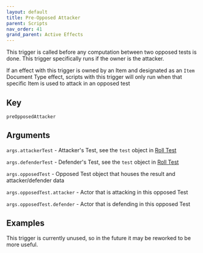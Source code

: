 ```yaml
---
layout: default
title: Pre-Opposed Attacker
parent: Scripts
nav_order: 41
grand_parent: Active Effects
---
```

This trigger is called before any computation between two opposed tests is done. This trigger specifically runs if the owner is the attacker. 

If an effect with this trigger is owned by an Item and designated as an `Item` Document Type effect, scripts with this trigger will only run when that specific Item is used to attack in an opposed test

## Key

`preOpposedAttacker`

## Arguments 

`args.attackerTest` - Attacker's Test, see the `test` object in [Roll Test](./rollTest.md)

`args.defenderTest` - Defender's Test, see the `test` object in [Roll Test](./rollTest.md)

`args.opposedTest` - Opposed Test object that houses the result and attacker/defender data

`args.opposedTest.attacker` - Actor that is attacking in this opposed Test

`args.opposedTest.defender` - Actor that is defending in this opposed Test

## Examples

This trigger is currently unused, so in the future it may be reworked to be more useful. 


